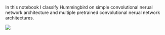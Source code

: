 In this notebook I classify Hummingbird on simple convolutional nerual network architecture and multiple pretrained convolutional nerual network architectures.

<img src="https://animalia-life.com/data_images/hummingbird/hummingbird9.jpg"></img>
